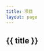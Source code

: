 ```yaml
---
title: 项目
layout: page
---
```


<script lang="ts" setup>
import VPFeatures from 'vitepress/dist/client/theme-default/components/VPFeatures.vue'
import works from './works'
</script>

<main class="xl:max-w-[980px] max-w-7/8 mx-auto">
    <section v-for="([title, work]) in Object.entries(works)" :key="title">
        <h1 class="text-[1.2rem] text-gray-500 mt-10">
        {{ title }}
        </h1>
        <VPFeatures :features="work" class="my-6" />
    </section>
</main>

<style scoped>
:deep(.VPFeatures ){
    padding: 0;
}
</style>
